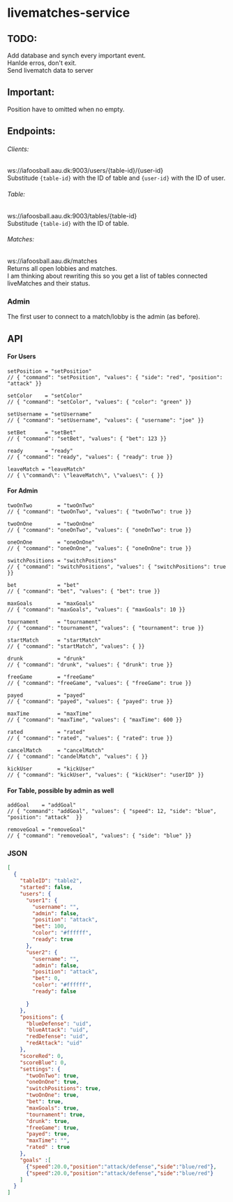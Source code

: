 # livematches-service

## TODO:
Add database and synch every important event. <br />
Hanlde erros, don't exit. <br />
Send livematch data to server <br />

## Important:
Position have to omitted when no empty.


## Endpoints:
###### Clients:
ws://iafoosball.aau.dk:9003/users/{table-id}/{user-id} <br />
Substitude `{table-id}` with the ID of table and `{user-id}` with the ID of user.

###### Table:
ws://iafoosball.aau.dk:9003/tables/{table-id} <br />
Substitude `{table-id}` with the ID of table.

###### Matches:
ws://iafoosball.aau.dk/matches <br />
Returns all open lobbies and matches. <br />
I am thinking about rewriting this so you get a list of tables connected
liveMatches and their status.

### Admin
The first user to connect to a match/lobby is the admin (as before).

## API

#### For Users
```
setPosition = "setPosition"
// { "command": "setPosition", "values": { "side": "red", "position": "attack" }}

setColor    = "setColor"
// { "command": "setColor", "values": { "color": "green" }}

setUsername = "setUsername"
// { "command": "setUsername", "values": { "username": "joe" }}

setBet      = "setBet"
// { "command": "setBet", "values": { "bet": 123 }}

ready       = "ready"
// { "command": "ready", "values": { "ready": true }}

leaveMatch = "leaveMatch"
// { \"command\": \"leaveMatch\", \"values\": { }}
```


#### For Admin
```
twoOnTwo        = "twoOnTwo"
// { "command": "twoOnTwo", "values": { "twoOnTwo": true }}

twoOnOne        = "twoOnOne"
// { "command": "oneOnTwo", "values": { "oneOnTwo": true }}

oneOnOne        = "oneOnOne"
// { "command": "oneOnOne", "values": { "oneOnOne": true }}

switchPositions = "switchPositions"
// { "command": "switchPositions", "values": { "switchPositions": true }}

bet             = "bet"
// { "command": "bet", "values": { "bet": true }}

maxGoals        = "maxGoals"
// { "command": "maxGoals", "values": { "maxGoals": 10 }}

tournament      = "tournament"
// { "command": "tournament", "values": { "tournament": true }}

startMatch      = "startMatch"
// { "command": "startMatch", "values": { }}

drunk           = "drunk"
// { "command": "drunk", "values": { "drunk": true }}

freeGame        = "freeGame"
// { "command": "freeGame", "values": { "freeGame": true }}

payed           = "payed"
// { "command": "payed", "values": { "payed": true }}

maxTime         = "maxTime"
// { "command": "maxTime", "values": { "maxTime": 600 }}

rated           = "rated"
// { "command": "rated", "values": { "rated": true }}

cancelMatch     = "cancelMatch"
// { "command": "candelMatch", "values": { }}

kickUser        = "kickUser"
// { "command": "kickUser", "values": { "kickUser": "userID" }}
```

#### For Table, possible by admin as well
```
addGoal    = "addGoal"
// { "command": "addGoal", "values": { "speed": 12, "side": "blue", "position": "attack"  }}

removeGoal = "removeGoal"
// { "command": "removeGoal", "values": { "side": "blue" }}
```

### JSON
```json
[
  {
    "tableID": "table2",
    "started": false,
    "users": {
      "user1": {
        "username": "",
        "admin": false,
        "position": "attack",
        "bet": 100,
        "color": "#ffffff",
        "ready": true
      },
      "user2": {
        "username": "",
        "admin": false,
        "position": "attack",
        "bet": 0,
        "color": "#ffffff",
        "ready": false

      }
    },
    "positions": {
      "blueDefense": "uid",
      "blueAttack": "uid",
      "redDefense": "uid",
      "redAttack": "uid"
    },
    "scoreRed": 0,
    "scoreBlue": 0,
    "settings": {
      "twoOnTwo": true,
      "oneOnOne": true,
      "switchPositions": true,
      "twoOnOne": true,
      "bet": true,
      "maxGoals": true,
      "tournament": true,
      "drunk": true,
      "freeGame": true,
      "payed": true,
      "maxTime": "",
      "rated" : true
    },
    "goals" :[
      {"speed":20.0,"position":"attack/defense","side":"blue/red"},
      {"speed":20.0,"position":"attack/defense","side":"blue/red"}
    ]
  }
]
```


